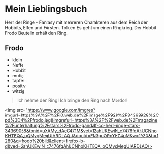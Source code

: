 # Mein Lieblingsbuch

Herr der Ringe - Fantasy mit mehreren Charakteren aus dem Reich der Hobbits, Elfen und Fürsten.
Tolkien
Es geht um einen Ringkrieg. Der Hobbit Frodo Beutelin erhält den Ring.

## Frodo

* klein
* Neffe
* Hobbit
* mutig
* tapfer
* positiv
* witzig

> Ich nehme den Ring! Ich bringe den Ring nach Mordor!

<img src="https://www.google.com/imgres?imgurl=https%3A%2F%2Fi0.web.de%2Fimage%2F928%2F34368928%2Cpd%3D4%2Ffrodo.jpg&imgrefurl=https%3A%2F%2Fweb.de%2Fmagazine%2Funterhaltung%2Fstars%2Ffrodo-gandalf-co-herr-ringe-stars-34369058&tbnid=uXAMy_dAeC471M&vet=12ahUKEwiN_c7476fqAhUCNhoKHTEQA_oQMygMegUIARDLAQ..i&docid=FN3puORnYKZ4pM&w=1920&h=1280&q=frodo%20bild&client=firefox-b-d&ved=2ahUKEwiN_c7476fqAhUCNhoKHTEQA_oQMygMegUIARDLAQ/>